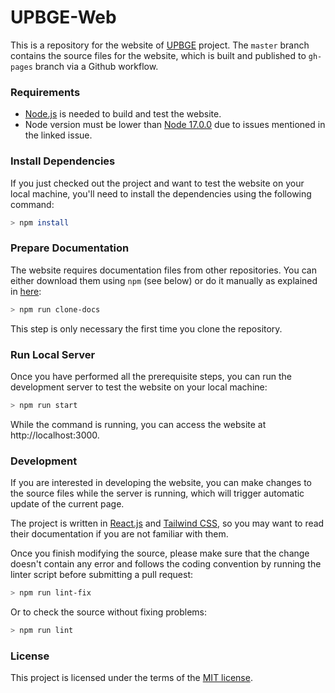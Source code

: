 # UPBGE-Web

This is a repository for the website of [UPBGE](https://upbge.org) project. 
The `master` branch contains the source files for the website, which is built and 
published to `gh-pages` branch via a Github workflow.

### Requirements

* [Node.js](https://nodejs.org) is needed to build and test the website.
* Node version must be lower than [Node 17.0.0](https://github.com/facebook/create-react-app/issues/11708#issue-1070155697) due to issues mentioned in the linked issue.

### Install Dependencies

If you just checked out the project and want to test the website on your local 
machine, you'll need to install the dependencies using the following command:   

```bash
> npm install
```

### Prepare Documentation

The website requires documentation files from other repositories. You can either 
download them using `npm` (see below) or do it manually as explained in 
[here](./docs/README.md): 

```bash
> npm run clone-docs
```

This step is only necessary the first time you clone the repository.

### Run Local Server

Once you have performed all the prerequisite steps, you can run the development 
server to test the website on your local machine:

```bash
> npm run start
```

While the command is running, you can access the website at http://localhost:3000.

### Development

If you are interested in developing the website, you can make changes to the source 
files while the server is running, which will trigger automatic update of the current 
page.

The project is written in [React.js](https://reactjs.org) and 
[Tailwind CSS](https://tailwindcss.com), so you may want to read their documentation 
if you are not familiar with them.   

Once you finish modifying the source, please make sure that the change doesn't contain 
any error and follows the coding convention by running the linter script before 
submitting a pull request:

```bash
> npm run lint-fix
```

Or to check the source without fixing problems: 

```bash
> npm run lint
```

### License

This project is licensed under the terms of the [MIT license](./LICENSE).
